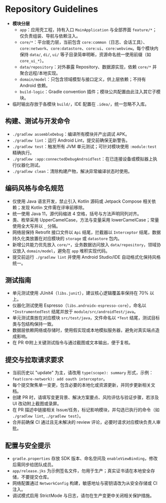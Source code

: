 # Repository Guidelines

- **模块分层**
  - `app`：应用壳工程，持有入口 `MainApplication` 与全部界面 `feature/*`；仅负责组装、导航与依赖注入。
  - `core/*`：平台能力层，当前包含 `core:common`（日志、会话工具）、`core:network`、`core:datastore`、`core:ui`、`core:webview`。每个模块内保持 `data/`, `di/`, `ui/` 等子目录简单明晰，资源命名统一使用前缀（如 `core_ui_*`）。
  - `data/repository`：对外暴露 Repository、数据源实现，依赖 `core/*` 并聚合远程/本地实现。
  - `domain/model`：只包含领域模型与接口定义，供上层依赖；不持有 Android 依赖。
  - `build-logic`：Gradle convention 插件；模块公共配置由此注入其它子模块。
- 临时输出存放于各模块 `build/`，IDE 配置在 `.idea/`，统一忽略不入库。

## 构建、测试与开发命令
- `./gradlew assembleDebug`：编译所有模块并产出调试 APK。
- `./gradlew lint`：运行 Android Lint，提交前确保无新警告。
- `./gradlew test`：触发所有 JVM 单元测试；可针对模块使用 `:module:test` 精确执行。
- `./gradlew :app:connectedDebugAndroidTest`：在已连接设备或模拟器上执行仪器化测试。
- `./gradlew clean`：清除构建产物，解决异常编译状态时使用。

## 编码风格与命名规范
- 仅使用 Java 语言开发，禁止引入 Kotlin 源码或 Jetpack Compose 相关依赖；发现 Kotlin 文件需在评审前移除。
- 统一使用 Java 11，源代码缩进 4 空格，括号与方法声明同列对齐。
- 类、枚举采用 UpperCamelCase，方法与变量采用 lowerCamelCase；常量使用全大写并以 `_` 分隔。
- 网络层保持 Retrofit 接口文件以 `Api` 结尾，拦截器以 `Interceptor` 结尾，数据持久化类放置在对应模块的 `storage` 或 `datastore` 包内。
- 新增公共能力优先放入 `core/*`，业务数据访问放入 `data/repository`，领域协议放入 `domain/model`，避免在 `app` 堆积实现代码。
- 提交前运行 `./gradlew lint` 并使用 Android Studio/IDE 自动格式化保持风格统一。

## 测试指南
- 单元测试使用 JUnit4（`libs.junit`），建议核心逻辑覆盖率保持在 70% 以上。
- 仪器化测试使用 Espresso（`libs.androidx-espresso-core`），命名以 `*InstrumentedTest` 结尾并放于 `module/src/androidTest/java`。
- 单元测试类放在对应模块 `src/test/java`，文件命名以 `*Test` 结尾，测试目标类与包结构保持一致。
- 数据层依赖网络或存储时，使用假实现或本地模拟服务器，避免对真实端点造成影响。
- 在 PR 中附上关键测试指令与通过截图或文本输出，便于复核。

## 提交与拉取请求要求
- 当前历史以 "update" 为主，请改用 `type(scope): summary` 形式，示例：`feat(core-network): add oauth interceptor`。
- 每个提交聚焦单一变更，包含必要的本地化或资源更新，并同步更新相关文档。
- 创建 PR 时，请填写变更背景、解决方案要点、风险评估与验证步骤，若涉及 UI 改动附上截图或录屏。
- 在 PR 描述中链接相关 Issue/任务，标记影响模块，并勾选已执行的命令（如 `./gradlew lint`, `./gradlew test`）。
- 合并前确保 CI 通过且无未解决的 review 评论，必要时请求对应模块负责人审批。

## 配置与安全提示
- `gradle.properties` 存放 SDK 版本、命名空间及 `enableViewBinding`，修改后需同步给团队成员。
- `app/release.jks` 为示例签名文件，勿用于生产；真实证书请在本地安全存储，不要提交仓库。
- 网络配置通过 `NetworkConfig` 构建，敏感地址与密钥请改为从安全存储或 CI 注入。
- 调试模式启用 StrictMode 与日志，请勿在生产变更中关闭相关保护措施。
